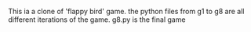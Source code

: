 This ia a clone of 'flappy bird' game.
the python files from g1 to g8 are all different iterations of the game. g8.py is the final game
